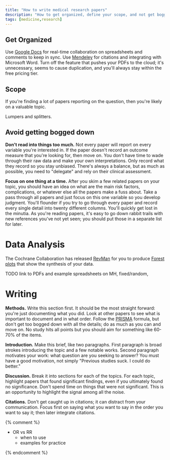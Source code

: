 ```yaml
---
title: "How to write medical research papers"
description: "How to get organized, define your scope, and not get bogged down."
tags: [medicine,research]
---
```



## Get Organized

Use [Google Docs](drive.google.com) for real-time collaboration on
spreadsheets and comments to keep in sync.  Use [Mendeley](mendeley.com) for
citations and integrating with Microsoft Word.  Turn off the feature that
pushes your PDFs to the cloud; it's unnecessary, seems to cause duplication,
and you'll always stay within the free pricing tier.


## Scope

If you're finding a lot of papers reporting on the question, then you're
likely on a valuable topic.

Lumpers and splitters.



## Avoid getting bogged down

**Don't read into things too much.** Not every paper will report on every
variable you're interested in.  If the paper doesn't record an outcome measure
that you're looking for, then move on.  You don't have time to wade through
their raw data and make your own interpretations.  Only record what they
record so you stay unbiased.  There's always a balance, but as much as
possible, you need to "delegate" and rely on their clinical assessment.

**Focus on one thing at a time.** After you skim a few related papers on your
topic, you should have an idea on what are the main risk factors,
complications, or whatever else all the papers make a fuss about.  Take a pass
through all papers and just focus on this one variable so you develop
judgment.  You'll flounder if you try to go through every paper and record
every single detail into twenty different columns.  You'll quickly get lost in
the minutia.  As you're reading papers, it's easy to go down rabbit trails
with new references you've not yet seen; you should put those in a separate
list for later.



# Data Analysis

The Cochrane Collaboration has released
[RevMan](http://tech.cochrane.org/revman) for you to produce
[Forest plots](https://en.wikipedia.org/wiki/Forest_plot) that show the
synthesis of your data.

TODO link to PDFs and example spreadsheets on MH, fixed/random,


# Writing

**Methods.** Write this section first.  It should be the most straight
forward: you're just documenting what you did.  Look at other papers to see
what is important to document and in what order.  Follow the
[PRISMA](http://dx.plos.org/10.1371/journal.pmed.1000100) formula, but don't
get too bogged down with all the details; do as much as you can and move on.
No study hits all points but you should aim for something like 60-70% of the
items.

**Introduction.** Make this brief, like two paragraphs.  First paragraph is
broad strokes introducing the topic and a few notable works.  Second paragraph
motivates your work: what question are you seeking to answer?  You must have a
good motivation, not simply "Previous studies suck. I could do better."

**Discussion.** Break it into sections for each of the topics.  For each
topic, highlight papers that found significant findings, even if you
ultimately found no significance.  Don't spend time on things that were not
significant.  This is an opportunity to highlight the signal among all the
noise.

**Citations.** Don't get caught up in citations; it can distract from your
communication.  Focus first on saying what you want to say in the order you
want to say it; then later integrate citations.

{% comment %}

- OR vs RR
  - when to use
  - examples for practice

{% endcomment %}
